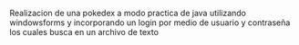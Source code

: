 Realizacion de una pokedex a modo practica de java utilizando windowsforms y incorporando un login por medio de usuario y contraseña los cuales busca en un archivo de texto 
